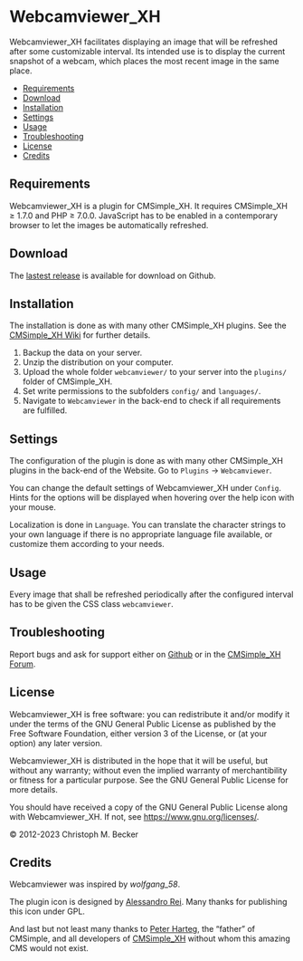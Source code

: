 # Webcamviewer_XH

Webcamviewer_XH facilitates displaying an image that will be refreshed
after some customizable interval.
Its intended use is to display the current snapshot of a webcam,
which places the most recent image in the same place.

- [Requirements](#requirements)
- [Download](#download)
- [Installation](#installation)
- [Settings](#settings)
- [Usage](#usage)
- [Troubleshooting](#troubleshooting)
- [License](#license)
- [Credits](#credits)

## Requirements

Webcamviewer_XH is a plugin for CMSimple_XH.
It requires CMSimple_XH ≥ 1.7.0 and PHP ≥ 7.0.0.
JavaScript has to be enabled in a contemporary browser to let
the images be automatically refreshed.

## Download

The [lastest release](https://github.com/cmb69/webcamviewer_xh/releases/latest)
is available for download on Github.

## Installation

The installation is done as with many other CMSimple_XH plugins. See the
[CMSimple_XH Wiki](https://wiki.cmsimple-xh.org/?for-users/working-with-the-cms/plugins)
for further details.

1. Backup the data on your server.
1. Unzip the distribution on your computer.
1. Upload the whole folder `webcamviewer/` to your server into
   the `plugins/` folder of CMSimple_XH.
1. Set write permissions to the subfolders `config/` and `languages/`.
1. Navigate to `Webcamviewer` in the back-end to check
   if all requirements are fulfilled.

## Settings

The configuration of the plugin is done as with many other CMSimple_XH plugins
in the back-end of the Website. Go to `Plugins` → `Webcamviewer`.

You can change the default settings of Webcamviewer_XH under `Config`.
Hints for the options will be displayed
when hovering over the help icon with your mouse.

Localization is done in `Language`. You can translate the character strings
to your own language if there is no appropriate language file available, or
customize them according to your needs.

## Usage

Every image that shall be refreshed periodically after the configured
interval has to be given the CSS class `webcamviewer`.

## Troubleshooting

Report bugs and ask for support either on
[Github](https://github.com/cmb69/webcamviewer_xh/issues)
or in the [CMSimple_XH Forum](https://cmsimpleforum.com/).

## License

Webcamviewer_XH is free software: you can redistribute it and/or modify it
under the terms of the GNU General Public License as published
by the Free Software Foundation, either version 3 of the License,
or (at your option) any later version.

Webcamviewer_XH is distributed in the hope that it will be useful,
but without any warranty; without even the implied warranty of merchantibility
or fitness for a particular purpose.
See the GNU General Public License for more details.

You should have received a copy of the GNU General Public License
along with Webcamviewer_XH. If not, see https://www.gnu.org/licenses/.

© 2012-2023 Christoph M. Becker

## Credits

Webcamviewer was inspired by *wolfgang_58*.

The plugin icon is designed by [Alessandro Rei](http://www.mentalrey.it/).
Many thanks for publishing this icon under GPL.

And last but not least many thanks to [Peter Harteg](http://www.harteg.dk/),
the “father” of CMSimple,
and all developers of [CMSimple_XH](https://www.cmsimple-xh.org/)
without whom this amazing CMS would not exist.
